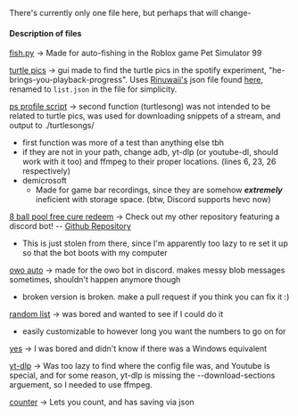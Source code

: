 There's currently only one file here, but perhaps that will change-

#### Description of files
[fish.py](./fish.py) -> Made for auto-fishing in the Roblox game Pet Simulator 99

[turtle pics](./find%20turtle%20pics.py) -> gui made to find the turtle pics in the spotify experiment, "he-brings-you-playback-progress". Uses [Rinuwaii's](https://github.com/rinuwaii) json file found [here](https://github.com/rinuwaii/he-brings-you-playback-progress/blob/main/heBringsYouPlaybackProgress.json), renamed to `list.json` in the file for simplicity.

[ps profile script](./powershell%20profile%20scripts.ps1) -> second function (turtlesong) was not intended to be related to turtle pics, was used for downloading snippets of a stream, and output to ./turtlesongs/
- first function was more of a test than anything else tbh
- if they are not in your path, change adb, yt-dlp (or youtube-dl, should work with it too) and ffmpeg to their proper locations. (lines 6, 23, 26 respectively)
- demicrosoft
    - Made for game bar recordings, since they are somehow __*extremely*__ ineficient with storage space. (btw, Discord supports hevc now)

[8 ball pool free cure redeem](./8ballpoolredeem.py) -> Check out my other repository featuring a discord bot! -- [Github Repository](https://github.com/Flyingbacen/Discord-rawrbot)
- This is just stolen from there, since I'm apparently too lazy to re set it up so that the bot boots with my computer

[owo auto](./owo%20auto.py) -> made for the owo bot in discord. makes messy blob messages sometimes, shouldn't happen anymore though
- broken version is broken. make a pull request if you think you can fix it :)

[random list](./radom%20list%201-10.py) -> was bored and wanted to see if I could do it
- easily customizable to however long you want the numbers to go on for

[yes](./yes.py) -> I was bored and didn't know if there was a Windows equivalent

[yt-dlp](./yt-dlp.sh) -> Was too lazy to find where the config file was, and Youtube is special, and for some reason, yt-dlp is missing the --download-sections arguement, so I needed to use ffmpeg.

[counter](./counter.py) -> Lets you count, and has saving via json